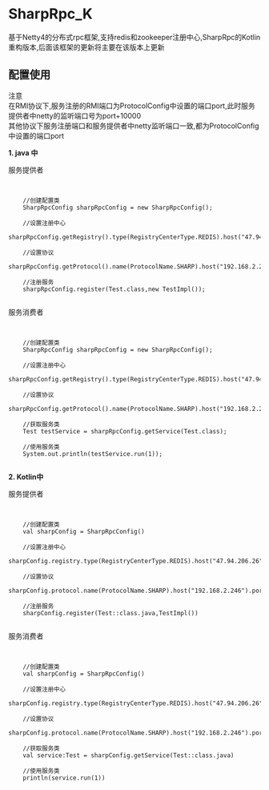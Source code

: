 # SharpRpc_K
基于Netty4的分布式rpc框架,支持redis和zookeeper注册中心,SharpRpc的Kotlin重构版本,后面该框架的更新将主要在该版本上更新


## 配置使用

注意<br>
在RMI协议下,服务注册的RMI端口为ProtocolConfig中设置的端口port,此时服务提供者中netty的监听端口号为port+10000<br>
其他协议下服务注册端口和服务提供者中netty监听端口一致,都为ProtocolConfig中设置的端口port

**1.  java 中**

服务提供者
<pre><code>

    //创建配置类
    SharpRpcConfig sharpRpcConfig = new SharpRpcConfig();
    
    //设置注册中心
    sharpRpcConfig.getRegistry().type(RegistryCenterType.REDIS).host("47.94.206.26").port(6380);

    //设置协议
    sharpRpcConfig.getProtocol().name(ProtocolName.SHARP).host("192.168.2.246").port(12200);

    //注册服务
    sharpRpcConfig.register(Test.class,new TestImpl());

</code></pre>

服务消费者
<pre><code>

    //创建配置类
    SharpRpcConfig sharpRpcConfig = new SharpRpcConfig();
    
    //设置注册中心
    sharpRpcConfig.getRegistry().type(RegistryCenterType.REDIS).host("47.94.206.26").port(6380);

    //设置协议
    sharpRpcConfig.getProtocol().name(ProtocolName.SHARP).host("192.168.2.246").port(12200);

    //获取服务类
    Test testService = sharpRpcConfig.getService(Test.class);

    //使用服务类
    System.out.println(testService.run(1));

</code></pre>

**2. Kotlin中**

服务提供者
<pre><code>

    //创建配置类
    val sharpConfig = SharpRpcConfig()
    
    //设置注册中心
    sharpConfig.registry.type(RegistryCenterType.REDIS).host("47.94.206.26").port(6380)
    
    //设置协议
    sharpConfig.protocol.name(ProtocolName.SHARP).host("192.168.2.246").port(12200)

    //注册服务
    sharpConfig.register(Test::class.java,TestImpl())

</code></pre>

服务消费者
<pre><code>

    //创建配置类
    val sharpConfig = SharpRpcConfig()
    
    //设置注册中心
    sharpConfig.registry.type(RegistryCenterType.REDIS).host("47.94.206.26").port(6380)
    
    //设置协议
    sharpConfig.protocol.name(ProtocolName.SHARP).host("192.168.2.246").port(12200)

    //获取服务类
    val service:Test = sharpConfig.getService(Test::class.java)

    //使用服务类
    println(service.run(1))

</code></pre>


